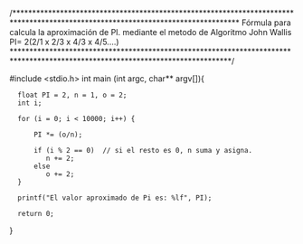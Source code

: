 /*********************************************************************************************************************************
  Fórmula para calcula la aproximación de PI. 
  mediante el metodo de Algoritmo John Wallis
  PI= 2(2/1 x 2/3 x 4/3 x 4/5....)         
  *******************************************************************************************************************************/

#include <stdio.h>
int main (int argc, char** argv[]){


      float PI = 2, n = 1, o = 2;
      int i;
 
      for (i = 0; i < 10000; i++) {
          
          PI *= (o/n);
 
          if (i % 2 == 0)  // si el resto es 0, n suma y asigna. 
             n += 2;
          else
             o += 2;
      }
 
      printf("El valor aproximado de Pi es: %lf", PI);
 
      return 0;
}
 
